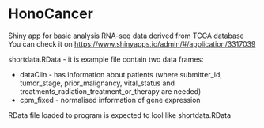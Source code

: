 # HonoCancer

Shiny app for basic analysis RNA-seq data derived from TCGA database
You can check it on https://www.shinyapps.io/admin/#/application/3317039

shortdata.RData - it is example file contain two data frames:

- dataClin - has information about patients (where submitter_id, tumor_stage, prior_malignancy, vital_status and treatments_radiation_treatment_or_therapy are needed)
- cpm_fixed - normalised information of gene expression

RData file loaded to program is expected to lool like shortdata.RData
